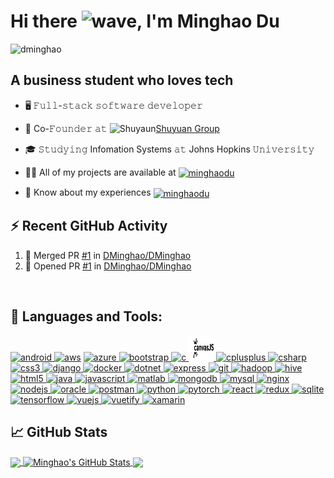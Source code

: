 <div>
<h1 align="left">Hi there <img src="https://github.com/DMinghao/DMinghao/asset/wave.gif" width="30px" alt="wave"/>, I'm Minghao Du</h1> <img src="https://komarev.com/ghpvc/?username=dminghao&label=Profile%20views&color=f81c1c&style=flat-square" alt="dminghao" /> 
</div>

## A business student who loves tech

- 🖥 𝙵𝚞𝚕𝚕-𝚜𝚝𝚊𝚌𝚔 𝚜𝚘𝚏𝚝𝚠𝚊𝚛𝚎 𝚍𝚎𝚟𝚎𝚕𝚘𝚙𝚎𝚛

- 💼 Co-𝙵𝚘𝚞𝚗𝚍𝚎𝚛 𝚊𝚝 <img src="https://github.com/DMinghao/DMinghao/asset/Shuyuan6.png" width="30px" alt="Shuyaun"/>[Shuyuan Group](www.shuyuaninc.com)

- 🎓 𝚂𝚝𝚞𝚍𝚢𝚒𝚗𝚐 Infomation Systems 𝚊𝚝 Johns Hopkins 𝚄𝚗𝚒𝚟𝚎𝚛𝚜𝚒𝚝𝚢 

- 👨‍💻 All of my projects are available at <a href="https://github.com/DMinghao" target="blank"><img align="center" src="https://cdn.jsdelivr.net/npm/simple-icons@3.0.1/icons/github.svg" alt="minghaodu" height="30" width="40" /></a>

- 📄 Know about my experiences <a href="https://linkedin.com/in/minghaodu" target="blank"><img align="center" src="https://cdn.jsdelivr.net/npm/simple-icons@3.0.1/icons/linkedin.svg" alt="minghaodu" height="30" width="40" /></a>

## :zap: Recent GitHub Activity

<!--START_SECTION:activity-->
1. 🎉 Merged PR [#1](https://github.com/DMinghao/DMinghao/pull/1) in [DMinghao/DMinghao](https://github.com/DMinghao/DMinghao)
2. 💪 Opened PR [#1](https://github.com/DMinghao/DMinghao/pull/1) in [DMinghao/DMinghao](https://github.com/DMinghao/DMinghao)
<!--END_SECTION:activity-->


<br/>

## 🔧 Languages and Tools:
<p align="left"> 
    <a href="https://developer.android.com" target="_blank"> <img src="https://devicons.github.io/devicon/devicon.git/icons/android/android-original-wordmark.svg" alt="android" width="40" height="40"/> </a> 
    <a href="https://aws.amazon.com" target="_blank"> <img src="https://devicons.github.io/devicon/devicon.git/icons/amazonwebservices/amazonwebservices-original-wordmark.svg" alt="aws" width="40" height="40"/></a> 
    <a href="https://azure.microsoft.com/en-in/" target="_blank"> <img src="https://www.vectorlogo.zone/logos/microsoft_azure/microsoft_azure-icon.svg" alt="azure" width="40" height="40"/> </a> 
    <a href="https://getbootstrap.com" target="_blank"> <img src="https://devicons.github.io/devicon/devicon.git/icons/bootstrap/bootstrap-plain.svg" alt="bootstrap" width="40" height="40"/> </a> 
    <a href="https://www.cprogramming.com/" target="_blank"> <img src="https://devicons.github.io/devicon/devicon.git/icons/c/c-original.svg" alt="c" width="40" height="40"/> </a> 
    <a href="https://canvasjs.com" target="_blank"> <img src="https://raw.githubusercontent.com/Hardik0307/Hardik0307/master/assets/canvasjs-charts.svg" alt="canvasjs" width="40" height="40"/> </a> 
    <a href="https://www.w3schools.com/cpp/" target="_blank"> <img src="https://devicons.github.io/devicon/devicon.git/icons/cplusplus/cplusplus-original.svg" alt="cplusplus" width="40" height="40"/> </a> 
    <a href="https://www.w3schools.com/cs/" target="_blank"> <img src="https://devicons.github.io/devicon/devicon.git/icons/csharp/csharp-original.svg" alt="csharp" width="40" height="40"/> </a> 
    <a href="https://www.w3schools.com/css/" target="_blank"> <img src="https://devicons.github.io/devicon/devicon.git/icons/css3/css3-original-wordmark.svg" alt="css3" width="40" height="40"/> </a> 
    <a href="https://www.djangoproject.com/" target="_blank"> <img src="https://devicons.github.io/devicon/devicon.git/icons/django/django-original.svg" alt="django" width="40" height="40"/> </a> 
    <a href="https://www.docker.com/" target="_blank"> <img src="https://devicons.github.io/devicon/devicon.git/icons/docker/docker-original-wordmark.svg" alt="docker" width="40" height="40"/> </a> 
    <a href="https://dotnet.microsoft.com/" target="_blank"> <img src="https://devicons.github.io/devicon/devicon.git/icons/dot-net/dot-net-original-wordmark.svg" alt="dotnet" width="40" height="40"/> </a> 
    <a href="https://expressjs.com" target="_blank"> <img src="https://devicons.github.io/devicon/devicon.git/icons/express/express-original-wordmark.svg" alt="express" width="40" height="40"/> </a> 
    <a href="https://git-scm.com/" target="_blank"> <img src="https://www.vectorlogo.zone/logos/git-scm/git-scm-icon.svg" alt="git" width="40" height="40"/> </a> 
    <a href="https://hadoop.apache.org/" target="_blank"> <img src="https://www.vectorlogo.zone/logos/apache_hadoop/apache_hadoop-icon.svg" alt="hadoop" width="40" height="40"/> </a> 
    <a href="https://hive.apache.org/" target="_blank"> <img src="https://www.vectorlogo.zone/logos/apache_hive/apache_hive-icon.svg" alt="hive" width="40" height="40"/> </a> 
    <a href="https://www.w3.org/html/" target="_blank"> <img src="https://devicons.github.io/devicon/devicon.git/icons/html5/html5-original-wordmark.svg" alt="html5" width="40" height="40"/> </a> 
    <a href="https://www.java.com" target="_blank"> <img src="https://devicons.github.io/devicon/devicon.git/icons/java/java-original-wordmark.svg" alt="java" width="40" height="40"/> </a> 
    <a href="https://developer.mozilla.org/en-US/docs/Web/JavaScript" target="_blank"> <img src="https://devicons.github.io/devicon/devicon.git/icons/javascript/javascript-original.svg" alt="javascript" width="40" height="40"/> </a> 
    <a href="https://www.mathworks.com/" target="_blank"> <img src="https://raw.githubusercontent.com/simple-icons/simple-icons/master/icons/mathworks.svg" alt="matlab" width="40" height="40"/> </a> 
    <a href="https://www.mongodb.com/" target="_blank"> <img src="https://devicons.github.io/devicon/devicon.git/icons/mongodb/mongodb-original-wordmark.svg" alt="mongodb" width="40" height="40"/> </a> 
    <a href="https://www.mysql.com/" target="_blank"> <img src="https://devicons.github.io/devicon/devicon.git/icons/mysql/mysql-original-wordmark.svg" alt="mysql" width="40" height="40"/> </a> 
    <a href="https://www.nginx.com" target="_blank"> <img src="https://devicons.github.io/devicon/devicon.git/icons/nginx/nginx-original.svg" alt="nginx" width="40" height="40"/> </a> 
    <a href="https://nodejs.org" target="_blank"> <img src="https://devicons.github.io/devicon/devicon.git/icons/nodejs/nodejs-original-wordmark.svg" alt="nodejs" width="40" height="40"/> </a> 
    <a href="https://www.oracle.com/" target="_blank"> <img src="https://devicons.github.io/devicon/devicon.git/icons/oracle/oracle-original.svg" alt="oracle" width="40" height="40"/> </a> 
    <a href="https://postman.com" target="_blank"> <img src="https://www.vectorlogo.zone/logos/getpostman/getpostman-icon.svg" alt="postman" width="40" height="40"/> </a> 
    <a href="https://www.python.org" target="_blank"> <img src="https://devicons.github.io/devicon/devicon.git/icons/python/python-original.svg" alt="python" width="40" height="40"/> </a> 
    <a href="https://pytorch.org/" target="_blank"> <img src="https://www.vectorlogo.zone/logos/pytorch/pytorch-icon.svg" alt="pytorch" width="40" height="40"/> </a> 
    <a href="https://reactjs.org/" target="_blank"> <img src="https://devicons.github.io/devicon/devicon.git/icons/react/react-original-wordmark.svg" alt="react" width="40" height="40"/> </a> 
    <a href="https://redux.js.org" target="_blank"> <img src="https://devicons.github.io/devicon/devicon.git/icons/redux/redux-original.svg" alt="redux" width="40" height="40"/> </a> 
    <a href="https://www.sqlite.org/" target="_blank"> <img src="https://www.vectorlogo.zone/logos/sqlite/sqlite-icon.svg" alt="sqlite" width="40" height="40"/> </a> 
    <a href="https://www.tensorflow.org" target="_blank"> <img src="https://www.vectorlogo.zone/logos/tensorflow/tensorflow-icon.svg" alt="tensorflow" width="40" height="40"/> </a> 
    <a href="https://vuejs.org/" target="_blank"> <img src="https://devicons.github.io/devicon/devicon.git/icons/vuejs/vuejs-original-wordmark.svg" alt="vuejs" width="40" height="40"/> </a> 
    <a href="https://vuetifyjs.com/en/" target="_blank"> <img src="https://bestofjs.org/logos/vuetify.svg" alt="vuetify" width="40" height="40"/> </a> 
    <a href="https://dotnet.microsoft.com/apps/xamarin" target="_blank"> <img src="https://raw.githubusercontent.com/detain/svg-logos/780f25886640cef088af994181646db2f6b1a3f8/svg/xamarin.svg" alt="xamarin" width="40" height="40"/> </a> 
</p>


## &#x1f4c8; GitHub Stats

<a href="https://github.com/DMinghao/DMinghao">
  <img align="center" src="https://github-readme-stats.vercel.app/api/top-langs/?username=DMinghao&hide=jupyter_notebook&exclude_repo=BeaconProgramer&title_color=ffffff&text_color=c9cacc&icon_color=2bbc8a&bg_color=1d1f21" />
</a>
<a href="https://github.com/DMinghao/DMinghao">
  <img align="center" src="https://github-readme-stats.vercel.app/api?username=DMinghao&show_icons=true&line_height=27&include_all_commits=true&count_private=true&title_color=ffffff&text_color=c9cacc&icon_color=2bbc8a&bg_color=1d1f21" alt="Minghao's GitHub Stats" />
</a>

<!-- 
<img align="center" alt="minghaodu's GitHub Stats" src="https://github-readme-stats.vercel.app/api?username=DMinghao&show_icons=true&hide_border=true&include_all_commits=true&count_private=true" />

![Top Langs](https://github-readme-stats.vercel.app/api/top-langs/?username=DMinghao&langs_count=10&layout=compact&exclude_repo=BeaconProgramer) -->
<a href="https://github.com/DMinghao/DMinghao">
    <img align="center" src="https://github-readme-stats.vercel.app/api/wakatime?username=DMinghao"/>
<!-- ![DMinghao's wakatime stats](https://github-readme-stats.vercel.app/api/wakatime?username=DMinghao) -->
</a>

